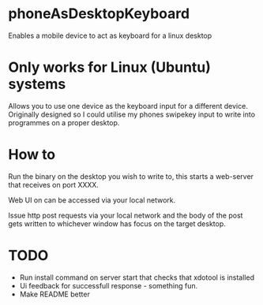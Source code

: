 # phoneAsDesktopKeyboard
Enables a mobile device to act as keyboard for a linux desktop

# Only works for Linux (Ubuntu) systems

Allows you to use one device as the keyboard input for a different device. 
Originally designed so I could utilise my phones swipekey input to write into programmes on a proper desktop.

# How to
Run the binary on the desktop you wish to write to, this starts a web-server that receives on port XXXX. 

Web UI on can be accessed via your local network.

Issue http post requests via your local network and the body of the post gets written to whichever window has focus on the target desktop.

# TODO
- Run install command on server start that checks that xdotool is installed
- Ui feedback for successfull response - something fun.
- Make README better
